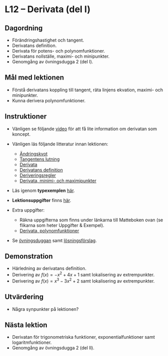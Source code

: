 # L12 – Derivata (del I)

## Dagordning
* Förändringshastighet och tangent.
* Derivatans definition.
* Derivata för potens- och polynomfunktioner.
* Derivatans nollställe, maximi- och minipunkter.
* Genomgång av övningsdugga 2 (del I).

## Mål med lektionen
* Förstå derivatans koppling till tangent, räta linjens ekvation, maximi- och minipunkter.
* Kunna derivera polynomfunktioner.

## Instruktioner
* Vänligen se följande [video](https://www.youtube.com/watch?v=N2PpRnFqnqY) för att få lite information om derivatan som koncept.

* Vänligen läs följande litteratur innan lektionen:
    * [Ändringskvot](https://www.matteboken.se/lektioner/matte-3/derivata/andringskvot)
    * [Tangentens lutning](https://www.matteboken.se/lektioner/matte-3/derivata/tangentens-lutning)
    * [Derivata](https://www.matteboken.se/lektioner/matte-3/derivata/derivata)
    * [Derivatans definition](https://www.matteboken.se/lektioner/matte-3/derivata/derivatans-h-definition)
    * [Deriveringsregler](https://www.matteboken.se/lektioner/matte-3/derivata/deriveringsregler)
    * [Derivata, minimi- och maximipunkter](https://www.matteboken.se/lektioner/matte-3/derivatan-och-grafen/storsta-och-minsta-varde#!/)

* Läs igenom **typexemplen** [här](./docs/L12_examples.pdf).
* **Lektionsuppgifter** finns [här](./docs/L12_exercises.md).

* Extra uppgifter: 
    * Räkna uppgifterna som finns under länkarna till Matteboken ovan (se flikarna som heter Uppgifter & Exempel).
    * [Derivata, polynomfunktioner](./docs/L12_derivate_polynomial_functions.pdf)

* Se [övningsduggan](./docs/practice_test/questions.pdf) samt [lösningsförslag](./docs/practice_test/solutions.pdf).

## Demonstration
* Härledning av derivatans definition.
* Derivering av $f(x) = -x^2 + 4x + 1$ samt lokalisering av extrempunkter.
* Derivering av $f(x) = x^3 - 3x^2 + 2$ samt lokalisering av extrempunkter.

## Utvärdering
* Några synpunkter på lektionen?

## Nästa lektion
* Derivatan för trigonometriska funktioner, exponentialfunktioner samt logaritmfunktioner.
* Genomgång av övningsdugga 2 (del II).